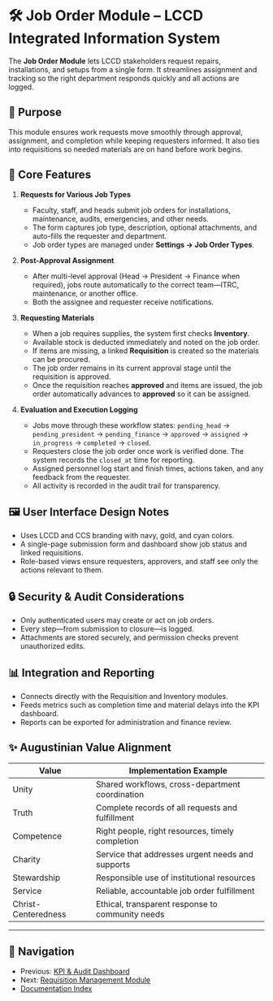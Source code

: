 # 🛠 Job Order Module – LCCD Integrated Information System

The **Job Order Module** lets LCCD stakeholders request repairs, installations,
and setups from a single form. It streamlines assignment and tracking so the
right department responds quickly and all actions are logged.

## 🎯 Purpose

This module ensures work requests move smoothly through approval,
assignment, and completion while keeping requesters informed. It also
ties into requisitions so needed materials are on hand before work
begins.

## 🧩 Core Features

1. **Requests for Various Job Types**
   - Faculty, staff, and heads submit job orders for installations,
     maintenance, audits, emergencies, and other needs.
   - The form captures job type, description, optional attachments, and
     auto-fills the requester and department.
   - Job order types are managed under **Settings → Job Order Types**.

2. **Post-Approval Assignment**
   - After multi-level approval (Head → President → Finance when
     required), jobs route automatically to the correct team—ITRC,
     maintenance, or another office.
   - Both the assignee and requester receive notifications.

3. **Requesting Materials**
   - When a job requires supplies, the system first checks **Inventory**.
   - Available stock is deducted immediately and noted on the job order.
   - If items are missing, a linked **Requisition** is created so the materials can be procured.
   - The job order remains in its current approval stage until the requisition is approved.
   - Once the requisition reaches **approved** and items are issued, the job order automatically advances to **approved** so it can be assigned.

4. **Evaluation and Execution Logging**
   - Jobs move through these workflow states:
     `pending_head` → `pending_president` → `pending_finance` → `approved` → `assigned` → `in_progress` → `completed` → `closed`.
   - Requesters close the job order once work is verified done. The system
     records the `closed_at` time for reporting.
   - Assigned personnel log start and finish times, actions taken, and
     any feedback from the requester.
   - All activity is recorded in the audit trail for transparency.

## 🖼️ User Interface Design Notes

- Uses LCCD and CCS branding with navy, gold, and cyan colors.
- A single-page submission form and dashboard show job status and linked
  requisitions.
- Role-based views ensure requesters, approvers, and staff see only the
  actions relevant to them.

## 🔒 Security & Audit Considerations

- Only authenticated users may create or act on job orders.
- Every step—from submission to closure—is logged.
- Attachments are stored securely, and permission checks prevent
  unauthorized edits.

## 📊 Integration and Reporting

- Connects directly with the Requisition and Inventory modules.
- Feeds metrics such as completion time and material delays into the KPI
  dashboard.
- Reports can be exported for administration and finance review.

## ✨ Augustinian Value Alignment

| Value               | Implementation Example                             |
|---------------------|----------------------------------------------------|
| Unity               | Shared workflows, cross-department coordination    |
| Truth               | Complete records of all requests and fulfillment   |
| Competence          | Right people, right resources, timely completion   |
| Charity             | Service that addresses urgent needs and supports   |
| Stewardship         | Responsible use of institutional resources         |
| Service             | Reliable, accountable job order fulfillment        |
| Christ-Centeredness | Ethical, transparent response to community needs   |

---

## 🚀 Navigation
- Previous: [KPI & Audit Dashboard](kpi-audit-log-dashboard.md)
- Next: [Requisition Management Module](requisition-management-module.md)
- [Documentation Index](README.md)
